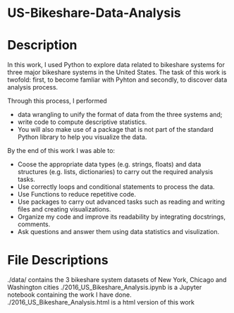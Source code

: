 # US-Bikeshare-Data-Analysis


# Description

In this work, I used Python to explore data related to bikeshare systems for three major bikeshare systems in the United States. The task of this work is twofold: first, to become famliar with Pyhton and secondly, to discover data analysis process.

Through this process, I performed 

* data wrangling to unify the format of data from the three systems and;
* write code to compute descriptive statistics.
* You will also make use of a package that is not part of the standard Python library to help you visualize the data.

By the end of this work I was able to:

* Coose the appropriate data types (e.g. strings, floats) and data structures (e.g. lists, dictionaries) to carry out the required analysis tasks.
* Use correctly loops and conditional statements to process the data.
* Use Functions to reduce repetitive code.
* Use packages to carry out advanced tasks such as reading and writing files and creating visualizations.
* Organize my code and improve its readability by integrating docstrings, comments.
* Ask questions and answer them using data statistics and visulization.

# File Descriptions

./data/ contains the 3 bikeshare system datasets of New York, Chicago and Washington cities
./2016_US_Bikeshare_Analysis.ipynb is a Jupyter notebook containing the work I have done. 
./2016_US_Bikeshare_Analysis.html is a html version of this work
